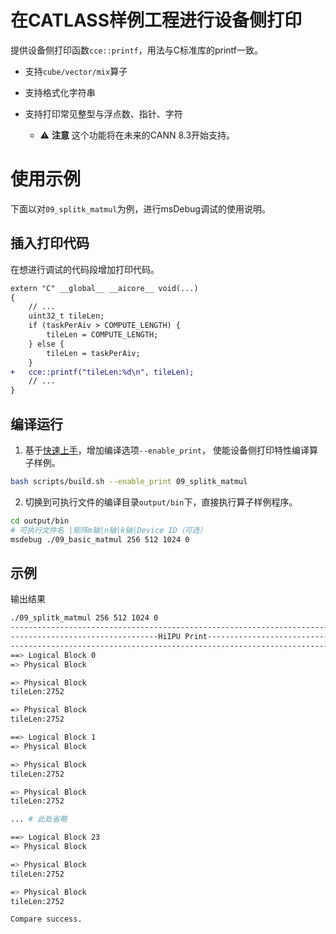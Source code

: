 # 在CATLASS样例工程进行设备侧打印

提供设备侧打印函数`cce::printf`，用法与C标准库的printf一致。

- 支持`cube/vector/mix`算子
- 支持格式化字符串
- 支持打印常见整型与浮点数、指针、字符

  - ⚠️ **注意** 这个功能将在未来的CANN 8.3开始支持。

# 使用示例

下面以对`09_splitk_matmul`为例，进行msDebug调试的使用说明。

## 插入打印代码

在想进行调试的代码段增加打印代码。

```diff
extern "C" __global__ __aicore__ void(...)
{
    // ...
    uint32_t tileLen;
    if (taskPerAiv > COMPUTE_LENGTH) {
        tileLen = COMPUTE_LENGTH;
    } else {
        tileLen = taskPerAiv;
    }
+   cce::printf("tileLen:%d\n", tileLen);
    // ...
}
```

## 编译运行

1. 基于[快速上手](../../README.md#快速上手)，增加编译选项`--enable_print`， 使能设备侧打印特性编译算子样例。

```bash
bash scripts/build.sh --enable_print 09_splitk_matmul
```

2. 切换到可执行文件的编译目录`output/bin`下，直接执行算子样例程序。

```bash
cd output/bin
# 可执行文件名 |矩阵m轴|n轴|k轴|Device ID（可选）
msdebug ./09_basic_matmul 256 512 1024 0
```

## 示例

输出结果

```bash
./09_splitk_matmul 256 512 1024 0
-----------------------------------------------------------------------------
---------------------------------HiIPU Print---------------------------------
-----------------------------------------------------------------------------
==> Logical Block 0
=> Physical Block

=> Physical Block
tileLen:2752

=> Physical Block
tileLen:2752

==> Logical Block 1
=> Physical Block

=> Physical Block
tileLen:2752

=> Physical Block
tileLen:2752

... # 此处省略

==> Logical Block 23
=> Physical Block

=> Physical Block
tileLen:2752

=> Physical Block
tileLen:2752

Compare success.
```
